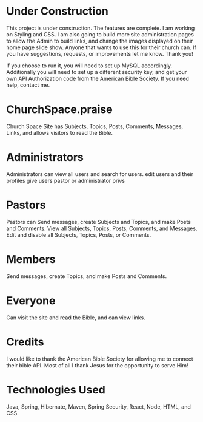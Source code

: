 # Under Construction
This project is under construction. The features are complete. I am working on Styling and CSS. I am also going to build more site administration pages to allow the Admin to build links, and change the images displayed on their home page slide show. Anyone that wants to use this for their church can. If you have suggestions, requests, or improvements let me know. Thank you!


If you choose to run it, you will need to set up MySQL accordingly. Additionally you will need to set up a different security key, and get your own API Authorization code from the American Bible Society. If you need help, contact me.

# ChurchSpace.praise
Church Space Site has Subjects, Topics, Posts, Comments, Messages, Links, and allows visitors to read the Bible.

# Administrators
Administrators can 
view all users and search for users. 
edit users and their profiles
give users pastor or administrator privs

# Pastors
Pastors can
Send messages, create Subjects and Topics, and make Posts and Comments.
View all Subjects, Topics, Posts, Comments, and Messages.
Edit and disable all Subjects, Topics, Posts, or Comments.
 
# Members
Send messages, create Topics, and make Posts and Comments.

# Everyone
Can visit the site and read the Bible, and can view links.

# Credits
I would like to thank the American Bible Society for allowing me to connect their bible API. Most of all I thank Jesus for the opportunity to serve Him!

# Technologies Used
Java, Spring, Hibernate, Maven, Spring Security, React, Node, HTML, and CSS.
